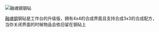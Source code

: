 ![融魂钢钢砧](block:betterwithmods:steel_anvil)

[融魂钢](../items/soulforged_steel.md)钢砧是工作台的升级版，拥有4x4的合成界面且支持合成3x3的合成配方，当你关闭界面的时候物品会依旧留在钢砧上
